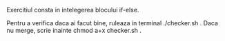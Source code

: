 Exercitiul consta in intelegerea blocului if-else.

Pentru a verifica daca ai facut bine, ruleaza in terminal ./checker.sh .
Daca nu merge, scrie inainte chmod a+x checker.sh .